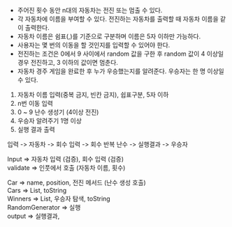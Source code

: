 * 주어진 횟수 동안 n대의 자동차는 전진 또는 멈출 수 있다.
* 각 자동차에 이름을 부여할 수 있다. 전진하는 자동차를 출력할 때 자동차 이름을 같이 출력한다.
* 자동차 이름은 쉼표(,)를 기준으로 구분하며 이름은 5자 이하만 가능하다.
* 사용자는 몇 번의 이동을 할 것인지를 입력할 수 있어야 한다.
* 전진하는 조건은 0에서 9 사이에서 random 값을 구한 후 random 값이 4 이상일 경우 전진하고, 3 이하의 값이면 멈춘다.
* 자동차 경주 게임을 완료한 후 누가 우승했는지를 알려준다. 우승자는 한 명 이상일 수 있다.

1. 자동차 이름 입력(중복 금지, 빈칸 금지), 쉽표구분, 5자 이하
2. n번 이동 입력
3. 0 ~ 9 난수 생성기 (4이상 전진)
4. 우승자 알려주기 1명 이상
5. 실행 결과 출력

입력 -> 자동차 -> 회수 입력 -> 회수 반복 난수 -> 실행결과 -> 우승자

Input => 자동차 입력 (검증), 회수 입력 (검증)  
validate => 인풋에서 호출  (자동차 이름, 횟수)

Car => name, position, 전진 메서드 (난수 생성 호출)   
Cars => List<Car>, toString  
Winners => List<Car>, 우승자 탐색, toString  
RandomGenerator => 실행  
output => 실행결과,
